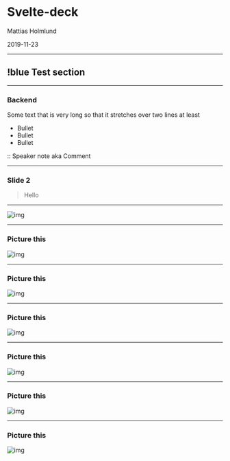 
# Svelte-deck

Mattias Holmlund

2019-11-23

---

## !blue Test section

---

### Backend

Some text that is very long so that it stretches over two lines at least

- Bullet
- Bullet
- Bullet

:: Speaker note aka Comment

---

### Slide 2

> Hello

---

![img](https://picsum.photos/400/600)

---

### Picture this

![img](https://picsum.photos/400/600)

---

### Picture this

![img](https://picsum.photos/400/600)

---

### Picture this

![img](https://picsum.photos/400/600)

---

### Picture this

![img](https://picsum.photos/400/600)

---

### Picture this

![img](https://picsum.photos/400/600)

---

### Picture this

![img](https://picsum.photos/400/600)

